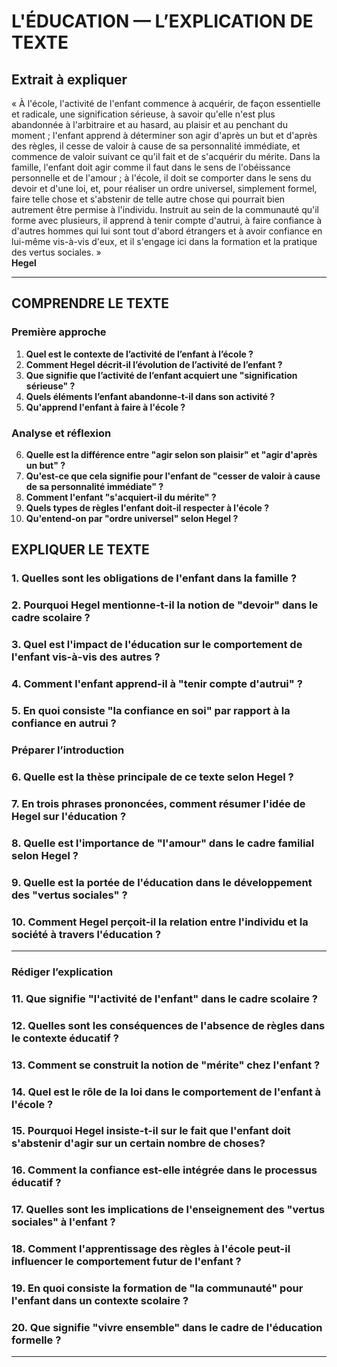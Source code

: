 # L'ÉDUCATION — L’EXPLICATION DE TEXTE

## Extrait à expliquer
« À l'école, l'activité de l'enfant commence à acquérir, de façon essentielle et radicale, une signification sérieuse, à savoir qu'elle n'est plus abandonnée à l'arbitraire et au hasard, au plaisir et au penchant du moment ; l'enfant apprend à déterminer son agir d'après un but et d'après des règles, il cesse de valoir à cause de sa personnalité immédiate, et commence de valoir suivant ce qu'il fait et de s'acquérir du mérite. Dans la famille, l'enfant doit agir comme il faut dans le sens de l'obéissance personnelle et de l'amour ; à l'école, il doit se comporter dans le sens du devoir et d'une loi, et, pour réaliser un ordre universel, simplement formel, faire telle chose et s'abstenir de telle autre chose qui pourrait bien autrement être permise à l'individu. Instruit au sein de la communauté qu'il forme avec plusieurs, il apprend à tenir compte d'autrui, à faire confiance à d'autres hommes qui lui sont tout d'abord étrangers et à avoir confiance en lui-même vis-à-vis d'eux, et il s'engage ici dans la formation et la pratique des vertus sociales. »  
**Hegel**

---

## COMPRENDRE LE TEXTE

### Première approche

1. **Quel est le contexte de l’activité de l’enfant à l’école ?**
2. **Comment Hegel décrit-il l’évolution de l’activité de l’enfant ?**
3. **Que signifie que l’activité de l’enfant acquiert une "signification sérieuse" ?**
4. **Quels éléments l’enfant abandonne-t-il dans son activité ?**
5. **Qu'apprend l'enfant à faire à l'école ?**

### Analyse et réflexion

6. **Quelle est la différence entre "agir selon son plaisir" et "agir d'après un but" ?**
7. **Qu'est-ce que cela signifie pour l'enfant de "cesser de valoir à cause de sa personnalité immédiate" ?**
8. **Comment l'enfant "s'acquiert-il du mérite" ?**
9. **Quels types de règles l'enfant doit-il respecter à l'école ?**
10. **Qu'entend-on par "ordre universel" selon Hegel ?**

## EXPLIQUER LE TEXTE

### 1. Quelles sont les obligations de l'enfant dans la famille ?  
### 2. Pourquoi Hegel mentionne-t-il la notion de "devoir" dans le cadre scolaire ?  
### 3. Quel est l'impact de l'éducation sur le comportement de l'enfant vis-à-vis des autres ?  
### 4. Comment l'enfant apprend-il à "tenir compte d'autrui" ?  
### 5. En quoi consiste "la confiance en soi" par rapport à la confiance en autrui ?  

### Préparer l’introduction

### 6. Quelle est la thèse principale de ce texte selon Hegel ?  
### 7. En trois phrases prononcées, comment résumer l'idée de Hegel sur l'éducation ?  
### 8. Quelle est l'importance de "l'amour" dans le cadre familial selon Hegel ?  
### 9. Quelle est la portée de l'éducation dans le développement des "vertus sociales" ?  
### 10. Comment Hegel perçoit-il la relation entre l'individu et la société à travers l'éducation ?  

---

### Rédiger l’explication

### 11. Que signifie "l'activité de l'enfant" dans le cadre scolaire ?  
### 12. Quelles sont les conséquences de l'absence de règles dans le contexte éducatif ?  
### 13. Comment se construit la notion de "mérite" chez l'enfant ?  
### 14. Quel est le rôle de la loi dans le comportement de l'enfant à l'école ?  
### 15. Pourquoi Hegel insiste-t-il sur le fait que l'enfant doit s'abstenir d'agir sur un certain nombre de choses?  

### 16. Comment la confiance est-elle intégrée dans le processus éducatif ?  
### 17. Quelles sont les implications de l'enseignement des "vertus sociales" à l'enfant ?  
### 18. Comment l'apprentissage des règles à l'école peut-il influencer le comportement futur de l'enfant ?  
### 19. En quoi consiste la formation de "la communauté" pour l'enfant dans un contexte scolaire ?  
### 20. Que signifie "vivre ensemble" dans le cadre de l'éducation formelle ?  

---